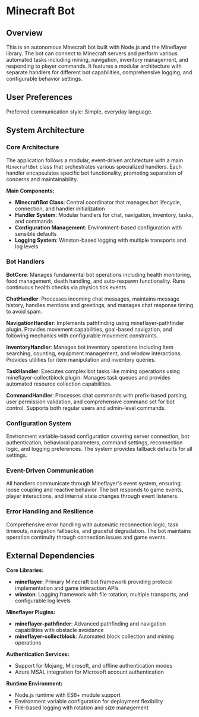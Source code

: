 # Minecraft Bot

## Overview

This is an autonomous Minecraft bot built with Node.js and the Mineflayer library. The bot can connect to Minecraft servers and perform various automated tasks including mining, navigation, inventory management, and responding to player commands. It features a modular architecture with separate handlers for different bot capabilities, comprehensive logging, and configurable behavior settings.

## User Preferences

Preferred communication style: Simple, everyday language.

## System Architecture

### Core Architecture
The application follows a modular, event-driven architecture with a main `MinecraftBot` class that orchestrates various specialized handlers. Each handler encapsulates specific bot functionality, promoting separation of concerns and maintainability.

**Main Components:**
- **MinecraftBot Class**: Central coordinator that manages bot lifecycle, connection, and handler initialization
- **Handler System**: Modular handlers for chat, navigation, inventory, tasks, and commands
- **Configuration Management**: Environment-based configuration with sensible defaults
- **Logging System**: Winston-based logging with multiple transports and log levels

### Bot Handlers

**BotCore**: Manages fundamental bot operations including health monitoring, food management, death handling, and auto-respawn functionality. Runs continuous health checks via physics tick events.

**ChatHandler**: Processes incoming chat messages, maintains message history, handles mentions and greetings, and manages chat response timing to avoid spam.

**NavigationHandler**: Implements pathfinding using mineflayer-pathfinder plugin. Provides movement capabilities, goal-based navigation, and following mechanics with configurable movement constraints.

**InventoryHandler**: Manages bot inventory operations including item searching, counting, equipment management, and window interactions. Provides utilities for item manipulation and inventory queries.

**TaskHandler**: Executes complex bot tasks like mining operations using mineflayer-collectblock plugin. Manages task queues and provides automated resource collection capabilities.

**CommandHandler**: Processes chat commands with prefix-based parsing, user permission validation, and comprehensive command set for bot control. Supports both regular users and admin-level commands.

### Configuration System
Environment variable-based configuration covering server connection, bot authentication, behavioral parameters, command settings, reconnection logic, and logging preferences. The system provides fallback defaults for all settings.

### Event-Driven Communication
All handlers communicate through Mineflayer's event system, ensuring loose coupling and reactive behavior. The bot responds to game events, player interactions, and internal state changes through event listeners.

### Error Handling and Resilience
Comprehensive error handling with automatic reconnection logic, task timeouts, navigation fallbacks, and graceful degradation. The bot maintains operation continuity through connection issues and game events.

## External Dependencies

**Core Libraries:**
- **mineflayer**: Primary Minecraft bot framework providing protocol implementation and game interaction APIs
- **winston**: Logging framework with file rotation, multiple transports, and configurable log levels

**Mineflayer Plugins:**
- **mineflayer-pathfinder**: Advanced pathfinding and navigation capabilities with obstacle avoidance
- **mineflayer-collectblock**: Automated block collection and mining operations

**Authentication Services:**
- Support for Mojang, Microsoft, and offline authentication modes
- Azure MSAL integration for Microsoft account authentication

**Runtime Environment:**
- Node.js runtime with ES6+ module support
- Environment variable configuration for deployment flexibility
- File-based logging with rotation and size management
